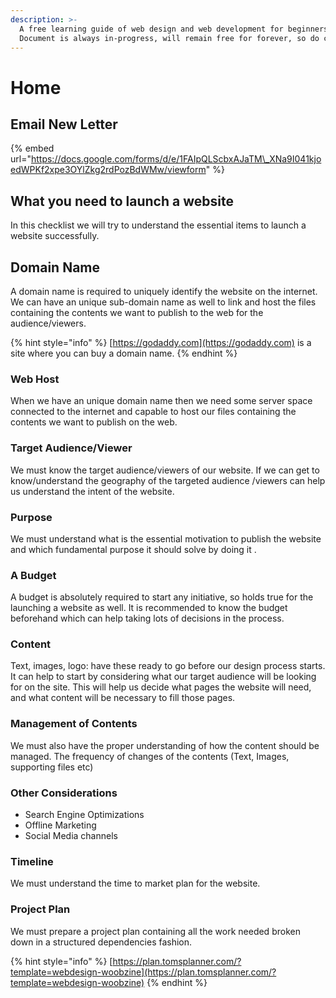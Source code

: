 ```yaml
---
description: >-
  A free learning guide of web design and web development for beginners with free resources.
  Document is always in-progress, will remain free for forever, so do come back again.
---
```


# Home

## Email New Letter 

{% embed url="https://docs.google.com/forms/d/e/1FAIpQLScbxAJaTM\_XNa9I041kjoedWPKf2xpe3OYlZkg2rdPozBdWMw/viewform" %}

## What you need to launch a website

In this checklist we will try to understand the essential items to launch a website successfully.

## Domain Name

A domain name is required to uniquely identify the website on the internet. We can have an unique sub-domain name as well to link and host the files containing the contents we want to publish to the web for the audience/viewers.

{% hint style="info" %}
[https://godaddy.com](https://godaddy.com) is a  site where you can buy a domain name.
{% endhint %}

### Web Host

When we have an unique domain name then we need some server space connected to the internet and capable to host our files containing the contents we want to publish on the web.

### Target Audience/Viewer

We must know the target audience/viewers of our website. If we can get to know/understand the geography of the targeted audience /viewers can help us understand the intent of the website.

### Purpose

We must understand what is the essential motivation to publish the website and which fundamental purpose it should solve by doing it .

### A Budget

A budget is absolutely required to start any initiative, so holds true for the launching a website as well. It is recommended to know the budget beforehand which can help taking lots of decisions in the process.

### Content

Text, images, logo: have these ready to go before our design process starts. It can help to start by considering what our target audience will be looking for on the site. This will help us decide what pages the website will need, and what content will be necessary to fill those pages.

### Management of Contents

We must also have the proper understanding of how the content should be managed. The frequency of changes of the contents \(Text, Images, supporting files etc\)

### Other Considerations

* Search Engine Optimizations
* Offline Marketing
* Social Media channels

### Timeline

We must understand the time to market plan for the website.

### Project Plan

We must prepare a project plan containing all the work needed broken down in a structured dependencies fashion.

{% hint style="info" %}
[https://plan.tomsplanner.com/?template=webdesign-woobzine](https://plan.tomsplanner.com/?template=webdesign-woobzine)
{% endhint %}



